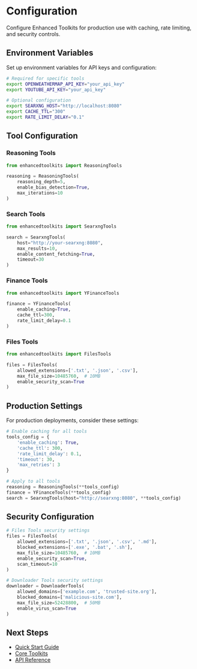 # Configuration

Configure Enhanced Toolkits for production use with caching, rate limiting, and security controls.

## Environment Variables

Set up environment variables for API keys and configuration:

```bash
# Required for specific tools
export OPENWEATHERMAP_API_KEY="your_api_key"
export YOUTUBE_API_KEY="your_api_key"

# Optional configuration
export SEARXNG_HOST="http://localhost:8080"
export CACHE_TTL="300"
export RATE_LIMIT_DELAY="0.1"
```

## Tool Configuration

### Reasoning Tools

```python
from enhancedtoolkits import ReasoningTools

reasoning = ReasoningTools(
    reasoning_depth=5,
    enable_bias_detection=True,
    max_iterations=10
)
```

### Search Tools

```python
from enhancedtoolkits import SearxngTools

search = SearxngTools(
    host="http://your-searxng:8080",
    max_results=10,
    enable_content_fetching=True,
    timeout=30
)
```

### Finance Tools

```python
from enhancedtoolkits import YFinanceTools

finance = YFinanceTools(
    enable_caching=True,
    cache_ttl=300,
    rate_limit_delay=0.1
)
```

### Files Tools

```python
from enhancedtoolkits import FilesTools

files = FilesTools(
    allowed_extensions=['.txt', '.json', '.csv'],
    max_file_size=10485760,  # 10MB
    enable_security_scan=True
)
```

## Production Settings

For production deployments, consider these settings:

```python
# Enable caching for all tools
tools_config = {
    'enable_caching': True,
    'cache_ttl': 300,
    'rate_limit_delay': 0.1,
    'timeout': 30,
    'max_retries': 3
}

# Apply to all tools
reasoning = ReasoningTools(**tools_config)
finance = YFinanceTools(**tools_config)
search = SearxngTools(host="http://searxng:8080", **tools_config)
```

## Security Configuration

```python
# Files Tools security settings
files = FilesTools(
    allowed_extensions=['.txt', '.json', '.csv', '.md'],
    blocked_extensions=['.exe', '.bat', '.sh'],
    max_file_size=10485760,  # 10MB
    enable_security_scan=True,
    scan_timeout=10
)

# Downloader Tools security settings
downloader = DownloaderTools(
    allowed_domains=['example.com', 'trusted-site.org'],
    blocked_domains=['malicious-site.com'],
    max_file_size=52428800,  # 50MB
    enable_virus_scan=True
)
```

## Next Steps

- [Quick Start Guide](quick-start.md)
- [Core Toolkits](../toolkits/index.md)
- [API Reference](../api/index.md)